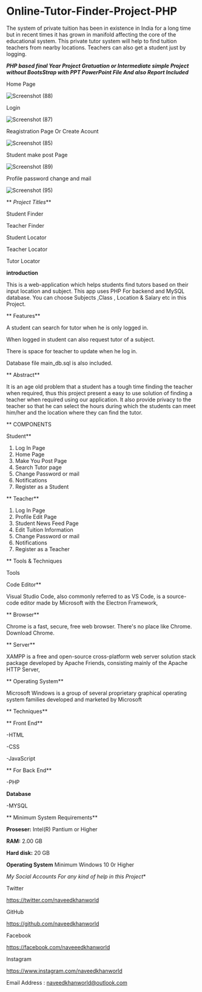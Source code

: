# Online-Tutor-Finder-Project-PHP
The system of private tuition has been in existence in India for a long time but in recent times it has grown in manifold affecting the core of the educational system. This private tutor system will help to find tuition teachers from nearby locations. Teachers can also get a student just by logging.

 **_PHP based final Year Project Gratuation or Intermediate simple Project without BootsStrap with PPT PowerPoint File And also Report Included_**
 
Home Page

![Screenshot (88)](https://github.com/naveedkhanworld/Online-Tutor-Finder-Project-PHP/assets/92101193/1fdf89b1-339e-4738-a77d-f6e39f3c7547)


Login

![Screenshot (87)](https://github.com/naveedkhanworld/Online-Tutor-Finder-Project-PHP/assets/92101193/783aa5d7-c79f-4eb7-9891-77408cf49fa8)

Reagistration Page Or Create Acount

![Screenshot (85)](https://github.com/naveedkhanworld/Online-Tutor-Finder-Project-PHP/assets/92101193/fb301381-ec17-4d82-85b3-0bef6f832607)

Student make post Page

![Screenshot (89)](https://github.com/naveedkhanworld/Online-Tutor-Finder-Project-PHP/assets/92101193/2eb0f094-89b8-448b-94fc-ac6bbe9bd74d)


Profile password change and mail

![Screenshot (95)](https://github.com/naveedkhanworld/Online-Tutor-Finder-Project-PHP/assets/92101193/8acaaec4-2bb8-43dc-9fa0-d95f54268651)



** _Project Titles_**

Student Finder 

Teacher Finder

Student Locator

Teacher Locator

Tutor Locator

 **introduction**
 
This is a web-application which helps students find tutors based on their input location and subject. This app uses PHP For backend and MySQL database. You can choose Subjects ,Class , Location & Salary etc in this Project.

** Features**

A student can search for tutor when he is only logged in.

When logged in student can also request tutor of a subject.

There is space for teacher to update when he log in.

Database file main_db.sql is also included.

** Abstract**

It is an age old problem that a student has a tough time finding the teacher when required, thus this project present a easy to use solution of finding a teacher when required using our application. It also provide privacy to the teacher so that he can select the hours during which the students can meet him/her and the location where they can find the tutor.

** COMPONENTS

Student**

1)	Log In Page
3)	Home Page
4)	Make You Post Page
5)	Search Tutor page
6)	Change Password or mail
7)	Notifications 
8)	Register as a Student

** Teacher**

1)	Log In Page
2)	Profile Edit Page
3)	Student News Feed Page
4)	Edit Tuition Information 
5)	Change Password or mail
6)	Notifications 
7)	Register as a Teacher
       
** Tools & Techniques

Tools

Code Editor**

Visual Studio Code, also commonly referred to as VS Code, is a source-code editor made by Microsoft with the Electron Framework,

** Browser**


Chrome is a fast, secure, free web browser. There's no place like Chrome. Download Chrome.


** Server**


XAMPP is a free and open-source cross-platform web server solution stack package developed by Apache Friends, consisting mainly of the Apache HTTP Server,


** Operating System**


Microsoft Windows is a group of several proprietary graphical operating system families developed and marketed by Microsoft


** Techniques**

** Front End**

-HTML

-CSS

-JavaScript

** For Back End**

-PHP

 **Database**

-MYSQL

** Minimum System Requirements**

**Proseser:**  	Intel(R) Pantium or Higher

**RAM:**   		2.00 GB

**Hard disk:**	20 GB

**Operating System**   Minimum Windows 10 0r Higher



*My Social Accounts For any kind of help in this Project**


Twitter

https://twitter.com/naveedkhanworld

GitHub

https://github.com/naveedkhanworld

Facebook

https://facebook.com/naveeedkhanworld

Instagram

https://www.instagram.com/naveedkhanworld


Email Address : naveedkhanworld@outlook.com
